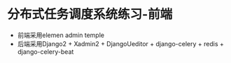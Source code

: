 # 分布式任务调度系统练习-前端
* 前端采用elemen admin temple
* 后端采用Django2 + Xadmin2 + DjangoUeditor + django-celery + redis + django-celery-beat
